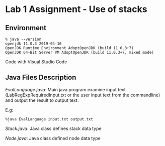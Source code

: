 # Lab 1 Assignment - Use of stacks 


## Environment 

```
% java --version
openjdk 11.0.3 2019-04-16
OpenJDK Runtime Environment AdoptOpenJDK (build 11.0.3+7)
OpenJDK 64-Bit Server VM AdoptOpenJDK (build 11.0.3+7, mixed mode)
```

Code with Visual Studio Code


## Java Files Description

*EvalLanguage.java*: Main java program examine input text (LabRegExpRequiredInput.txt or the user input text from the commandline) and output the result to output text. 

E.g: 
``` 
%java EvalLanguage input.txt output.txt
```

*Stack.java*: Java class defines stack data type

*Node.java*: Java class defined node data type
